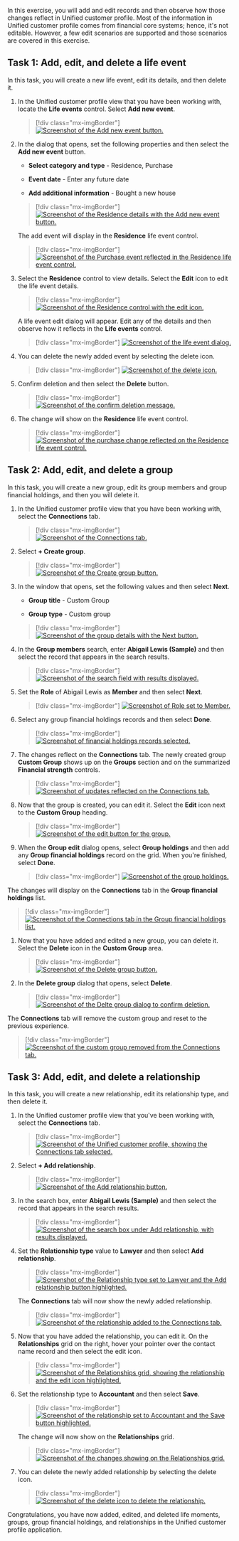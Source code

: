 In this exercise, you will add and edit records and then observe how those changes reflect in Unified customer profile. Most of the information in Unified customer profile comes from financial core systems; hence, it's not editable. However, a few edit scenarios are supported and those scenarios are covered in this exercise.

## Task 1: Add, edit, and delete a life event

In this task, you will create a new life event, edit its details, and then delete it.

1.  In the Unified customer profile view that you have been working with, locate the **Life events** control. Select **Add new event**.

	> [!div class="mx-imgBorder"]
	> [![Screenshot of the Add new event button.](../media/add-new-event.png)](../media/add-new-event.png#lightbox)

1.  In the dialog that opens, set the following properties and then select the **Add new event** button.

	- **Select category and type** - Residence, Purchase
	
	- **Event date** - Enter any future date 
	
	- **Add additional information** - Bought a new house

	> [!div class="mx-imgBorder"]
	> [![Screenshot of the Residence details with the Add new event button.](../media/residence-event.png)](../media/residence-event.png#lightbox)

    The add event will display in the **Residence** life event control.

	> [!div class="mx-imgBorder"]
	> [![Screenshot of the Purchase event reflected in the Residence life event control.](../media/purchase.png)](../media/purchase.png#lightbox)

1.  Select the **Residence** control to view details. Select the **Edit** icon to edit the life event details.

	> [!div class="mx-imgBorder"]
	> [![Screenshot of the Residence control with the edit icon.](../media/edit.png)](../media/edit.png#lightbox)

    A life event edit dialog will appear. Edit any of the details and then observe how it reflects in the **Life events** control.

	> [!div class="mx-imgBorder"]
	> [![Screenshot of the life event dialog.](../media/life-event-dialog.png)](../media/life-event-dialog.png#lightbox)

1.  You can delete the newly added event by selecting the delete icon.

	> [!div class="mx-imgBorder"]
	> [![Screenshot of the delete icon.](../media/delete.png)](../media/delete.png#lightbox)

1.  Confirm deletion and then select the **Delete** button.

	> [!div class="mx-imgBorder"]
	> [![Screenshot of the confirm deletion message.](../media/confirm-deletion.png)](../media/confirm-deletion.png#lightbox)

1.  The change will show on the **Residence** life event control.

	> [!div class="mx-imgBorder"]
	> [![Screenshot of the purchase change reflected on the Residence life event control.](../media/change.png)](../media/change.png#lightbox)

## Task 2: Add, edit, and delete a group

In this task, you will create a new group, edit its group members and group financial holdings, and then you will delete it.

1.  In the Unified customer profile view that you have been working with, select the **Connections** tab.

	> [!div class="mx-imgBorder"]
	> [![Screenshot of the Connections tab.](../media/connections-tab.png)](../media/connections-tab.png#lightbox)

1.  Select **+ Create group**.

	> [!div class="mx-imgBorder"]
	> [![Screenshot of the Create group button.](../media/create-group.png)](../media/create-group.png#lightbox)

1.  In the window that opens, set the following values and then select **Next**.

	- **Group title** - Custom Group
	
	- **Group type** - Custom group

	> [!div class="mx-imgBorder"]
	> [![Screenshot of the group details with the Next button.](../media/next.png)](../media/next.png#lightbox)

1.  In the **Group members** search, enter **Abigail Lewis (Sample)** and then select the record that appears in the search results.

	> [!div class="mx-imgBorder"]
	> [![Screenshot of the search field with results displayed.](../media/search.png)](../media/search.png#lightbox)

1.  Set the **Role** of Abigail Lewis as **Member** and then select **Next**.

	> [!div class="mx-imgBorder"]
	> [![Screenshot of Role set to Member.](../media/role.png)](../media/role.png#lightbox)

1.  Select any group financial holdings records and then select **Done**.

	> [!div class="mx-imgBorder"]
	> [![Screenshot of financial holdings records selected.](../media/financial-records.png)](../media/financial-records.png#lightbox)

1.  The changes reflect on the **Connections** tab. The newly created group **Custom Group** shows up on the **Groups** section and on the summarized **Financial strength** controls.

	> [!div class="mx-imgBorder"]
	> [![Screenshot of updates reflected on the Connections tab.](../media/updates.png)](../media/updates.png#lightbox)

1.  Now that the group is created, you can edit it. Select the **Edit** icon next to the **Custom Group** heading.

	> [!div class="mx-imgBorder"]
	> [![Screenshot of the edit button for the group.](../media/edit-group.png)](../media/edit-group.png#lightbox)

1.  When the **Group edit** dialog opens, select **Group holdings** and then add any **Group financial holdings** record on the grid. When you're finished, select **Done**.

	> [!div class="mx-imgBorder"]
	> [![Screenshot of the group holdings.](../media/group-holdings.png)](../media/group-holdings.png#lightbox)

   The changes will display on the **Connections** tab in the **Group financial holdings** list.

   > [!div class="mx-imgBorder"]
   > [![Screenshot of the Connections tab in the Group financial holdings list.](../media/holdings-list.png)](../media/holdings-list.png#lightbox)

1. Now that you have added and edited a new group, you can delete it. Select the **Delete** icon in the **Custom Group** area.

	> [!div class="mx-imgBorder"]
	> [![Screenshot of the Delete group button.](../media/delete-group.png)](../media/delete-group.png#lightbox)

1. In the **Delete group** dialog that opens, select **Delete**.

	> [!div class="mx-imgBorder"]
	> [![Screenshot of the Delte group dialog to confirm deletion.](../media/delete-confirmation.png)](../media/delete-confirmation.png#lightbox)

The **Connections** tab will remove the custom group and reset to the previous experience.

> [!div class="mx-imgBorder"]
> [![Screenshot of the custom group removed from the Connections tab.](../media/group-removed.png)](../media/group-removed.png#lightbox)

## Task 3: Add, edit, and delete a relationship

In this task, you will create a new relationship, edit its relationship type, and then delete it.

1.  In the Unified customer profile view that you've been working with, select the **Connections** tab.

	> [!div class="mx-imgBorder"]
	> [![Screenshot of the Unified customer profile, showing the Connections tab selected.](../media/connections-tab.png)](../media/connections-tab.png#lightbox)

1.  Select **+ Add relationship**.

	> [!div class="mx-imgBorder"]
	> [![Screenshot of the Add relationship button.](../media/add-relationship.png)](../media/add-relationship.png#lightbox)

1. In the search box, enter **Abigail Lewis (Sample)** and then select the record that appears in the search results.

	> [!div class="mx-imgBorder"]
	> [![Screenshot of the search box under Add relationship, with results displayed.](../media/search-box.png)](../media/search-box.png#lightbox)

1. Set the **Relationship type** value to **Lawyer** and then select **Add relationship**.

	> [!div class="mx-imgBorder"]
	> [![Screenshot of the Relationship type set to Lawyer and the Add relationship button highlighted.](../media/relationship.png)](../media/relationship.png#lightbox)

   The **Connections** tab will now show the newly added relationship.

	> [!div class="mx-imgBorder"]
	> [![Screenshot of the relationship added to the Connections tab.](../media/relationship-added.png)](../media/relationship-added.png#lightbox)

1. Now that you have added the relationship, you can edit it. On the **Relationships** grid on the right, hover your pointer over the contact name record and then select the edit icon.

	> [!div class="mx-imgBorder"]
	> [![Screenshot of the Relationships grid, showing the relationship and the edit icon highlighted.](../media/edit-relationship.png)](../media/edit-relationship.png#lightbox)

1. Set the relationship type to **Accountant** and then select **Save**.

	> [!div class="mx-imgBorder"]
	> [![Screenshot of the relationship set to Accountant and the Save button highlighted.](../media/accountant.png)](../media/accountant.png#lightbox)

   The change will now show on the **Relationships** grid.

	> [!div class="mx-imgBorder"]
	> [![Screenshot of the changes showing on the Relationships grid.](../media/relationship-grid.png)](../media/relationship-grid.png#lightbox)

1. You can delete the newly added relationship by selecting the delete icon.

	> [!div class="mx-imgBorder"]
	> [![Screenshot of the delete icon to delete the relationship.](../media/delete-relationship.png)](../media/delete-relationship.png#lightbox)

Congratulations, you have now added, edited, and deleted life moments, groups, group financial holdings, and relationships in the Unified customer profile application.

